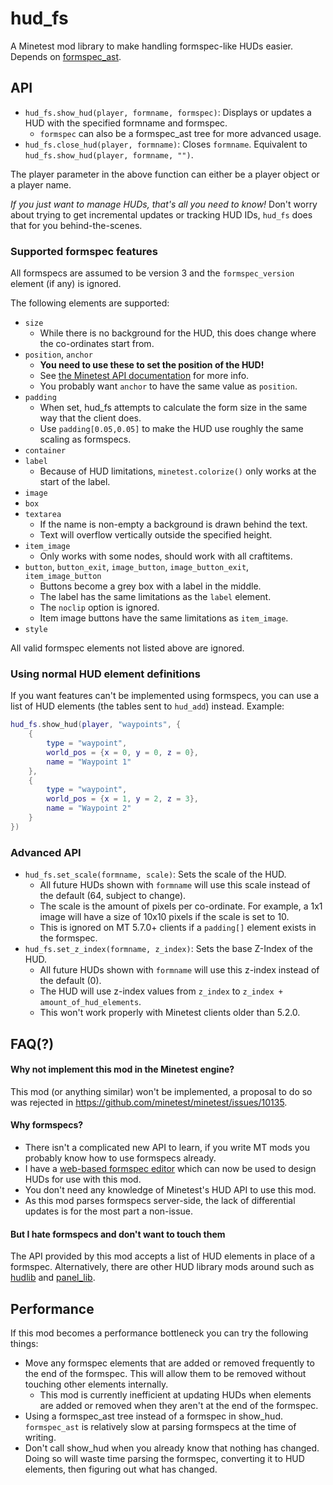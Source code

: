 # hud_fs

A Minetest mod library to make handling formspec-like HUDs easier. Depends on
[formspec_ast](https://content.minetest.net/packages/luk3yx/formspec_ast/).

## API

 - `hud_fs.show_hud(player, formname, formspec)`: Displays or updates a HUD
    with the specified formname and formspec.
    - `formspec` can also be a formspec_ast tree for more advanced usage.
 - `hud_fs.close_hud(player, formname)`: Closes `formname`. Equivalent to
    `hud_fs.show_hud(player, formname, "")`.

The player parameter in the above function can either be a player object or a
player name.

*If you just want to manage HUDs, that's all you need to know!* Don't worry
about trying to get incremental updates or tracking HUD IDs, `hud_fs` does that
for you behind-the-scenes.

### Supported formspec features

All formspecs are assumed to be version 3 and the `formspec_version` element
(if any) is ignored.

The following elements are supported:

 - `size`
    - While there is no background for the HUD, this does change where the
      co-ordinates start from.
 - `position`, `anchor`
    - **You need to use these to set the position of the HUD!**
    - See [the Minetest API documentation](https://minetest.gitlab.io/minetest/formspec/#positionxy) for more info.
    - You probably want `anchor` to have the same value as `position`.
 - `padding`
    - When set, hud_fs attempts to calculate the form size in the same way that
      the client does.
    - Use `padding[0.05,0.05]` to make the HUD use roughly the same scaling as formspecs.
 - `container`
 - `label`
    - Because of HUD limitations, `minetest.colorize()` only works at the start
      of the label.
 - `image`
 - `box`
 - `textarea`
    - If the name is non-empty a background is drawn behind the text.
    - Text will overflow vertically outside the specified height.
 - `item_image`
    - Only works with some nodes, should work with all craftitems.
 - `button`, `button_exit`, `image_button`, `image_button_exit`,
   `item_image_button`
    - Buttons become a grey box with a label in the middle.
    - The label has the same limitations as the `label` element.
    - The `noclip` option is ignored.
    - Item image buttons have the same limitations as `item_image`.
 - `style`

All valid formspec elements not listed above are ignored.

### Using normal HUD element definitions

If you want features can't be implemented using formspecs, you can use a list
of HUD elements (the tables sent to `hud_add`) instead. Example:

```lua
hud_fs.show_hud(player, "waypoints", {
    {
        type = "waypoint",
        world_pos = {x = 0, y = 0, z = 0},
        name = "Waypoint 1"
    },
    {
        type = "waypoint",
        world_pos = {x = 1, y = 2, z = 3},
        name = "Waypoint 2"
    }
})
```

### Advanced API

 - `hud_fs.set_scale(formname, scale)`: Sets the scale of the HUD.
    - All future HUDs shown with `formname` will use this scale instead of the
      default (64, subject to change).
    - The scale is the amount of pixels per co-ordinate. For example, a 1x1
      image will have a size of 10x10 pixels if the scale is set to 10.
    - This is ignored on MT 5.7.0+ clients if a `padding[]` element exists in
      the formspec.
 - `hud_fs.set_z_index(formname, z_index)`: Sets the base Z-Index of the HUD.
    - All future HUDs shown with `formname` will use this z-index instead of
      the default (0).
    - The HUD will use z-index values from `z_index` to
        `z_index + amount_of_hud_elements`.
    - This won't work properly with Minetest clients older than 5.2.0.


## FAQ(?)

#### Why not implement this mod in the Minetest engine?

This mod (or anything similar) won't be implemented, a proposal to do so was
rejected in https://github.com/minetest/minetest/issues/10135.

#### Why formspecs?

 - There isn't a complicated new API to learn, if you write MT mods you
   probably know how to use formspecs already.
 - I have a [web-based formspec editor] which can now be used to design HUDs
   for use with this mod.
 - You don't need any knowledge of Minetest's HUD API to use this mod.
 - As this mod parses formspecs server-side, the lack of differential updates
   is for the most part a non-issue.

[web-based formspec editor]: https://git.minetest.land/luk3yx/formspec-editor

#### But I hate formspecs and don't want to touch them

The API provided by this mod accepts a list of HUD elements in place of a
formspec. Alternatively, there are other HUD library mods around such
as [hudlib](https://github.com/octacian/hudlib) and
[panel_lib](https://gitlab.com/zughy-friends-minetest/panel_lib).


## Performance

If this mod becomes a performance bottleneck you can try the following things:

 - Move any formspec elements that are added or removed frequently to the end
   of the formspec. This will allow them to be removed without touching other
   elements internally.
    - This mod is currently inefficient at updating HUDs when elements are
      added or removed when they aren't at the end of the formspec.
 - Using a formspec_ast tree instead of a formspec in show_hud. `formspec_ast`
   is relatively slow at parsing formspecs at the time of writing.
 - Don't call show_hud when you already know that nothing has changed. Doing so
   will waste time parsing the formspec, converting it to HUD elements, then
   figuring out what has changed.
